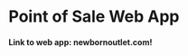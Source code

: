 <!DOCTYPE html>
<html>
<head></head>
<body>
<h1>Point of Sale Web App</h1>
<h4>Link to web app: newbornoutlet.com!</h4>
</body>
</html>
